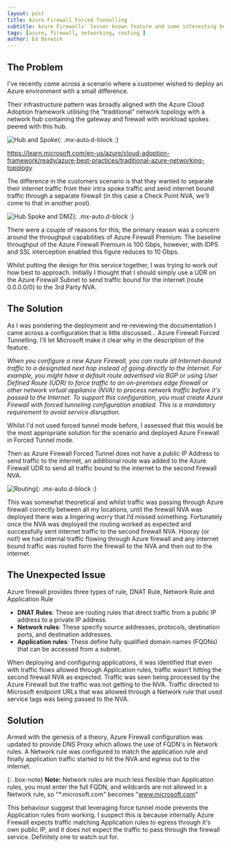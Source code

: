 ```yaml
---
layout: post
title: Azure Firewall Forced Tunnelling
subtitle: Azure Firewalls' lesser known feature and some interesting behaviour.
tags: [azure, firewall, networking, routing ]
author: Ed Berwick
---
```


## The Problem

I've recently come across a scenario where a customer wished to deploy an Azure environment with a small difference.

Their infrastructure pattern was broadly aligned with the Azure Cloud Adoption framework utilising the “traditional” network topology with a network hub containing the gateway and firewall with workload spokes peered with this hub.

![Hub and Spoke](/assets/img/N_S_Traffic_Flow.png){: .mx-auto.d-block :}

 <https://learn.microsoft.com/en-us/azure/cloud-adoption-framework/ready/azure-best-practices/traditional-azure-networking-topology>

The difference in the customers scenario is that they wanted to separate their internet traffic from their intra spoke traffic and send internet bound traffic through a separate firewall (in this case a Check Point NVA, we'll come to that in another post).

![Hub Spoke and DMZ](/assets/img/Internet_Traffic_Flow.png){: .mx-auto.d-block :}

There were a couple of reasons for this, the primary reason was a concern around the throughput capabilities of Azure Firewall Premium. The baseline throughput of the Azure Firewall Premium is 100 Gbps, however, with IDPS and SSL interception enabled this figure reduces to 10 Gbps.

Whilst putting the design for this service together, I was trying to work out how best to approach. Initially I thought that I should simply use a UDR on the Azure Firewall Subnet to send traffic bound for the internet (route 0.0.0.0/0) to the 3rd Party NVA.

## The Solution

As I was pondering the deployment and re-reviewing the documentation I came across a configuration that is little discussed... Azure Firewall Forced Tunnelling. I'll let Microsoft make it clear why in the description of the feature.

_When you configure a new Azure Firewall, you can route all Internet-bound traffic to a designated next hop instead of going directly to the Internet. For example, you might have a default route advertised via BGP or using User Defined Route (UDR) to force traffic to an on-premises edge firewall or other network virtual appliance (NVA) to process network traffic before it's passed to the Internet. To support this configuration, you must create Azure Firewall with forced tunneling configuration enabled. This is a mandatory requirement to avoid service disruption._

Whilst I'd not used forced tunnel mode before, I assessed that this would be the most appropriate solution for the scenario and deployed Azure Firewall in Forced Tunnel mode.

Then  as Azure Firewall Forced Tunnel does not have a public IP Address to send traffic to the internet, an additional route was added to the Azure Firewall UDR to send all traffic bound to the internet to the second firewall NVA.

![Routing](/assets/img/Internet_Routing.png){: .mx-auto.d-block :}

This was somewhat theoretical and whilst traffic was passing through Azure firewall correctly between all my locations, until the firewall NVA was deployed there was a lingering worry that I’d missed something. Fortunately once the NVA was deployed the routing worked as expected and successfully sent internet traffic to the second firewall NVA. Hooray (or not!) we had internal traffic flowing through Azure firewall and any internet bound traffic was routed form the firewall to the NVA and then out to the internet.

## The Unexpected Issue

Azure firewall provides three types of rule, DNAT Rule, Network Rule and Application Rule

- **DNAT Rules**: These are routing rules that direct traffic from a public IP address to a private IP address.
- **Network rules**: These specify source addresses, protocols, destination ports, and destination addresses.
- **Application rules**: These define fully qualified domain names (FQDNs) that can be accessed from a subnet.

When deploying and configuring applications, it was identified that even with traffic flows allowed through Application rules, traffic wasn’t hitting the second firewall NVA as expected. Traffic was seen being processed by the Azure Firewall but the traffic was not getting to the NVA. Traffic directed to Microsoft endpoint URLs that was allowed through a Network rule that used service tags was being passed to the NVA.

## Solution

Armed with the genesis of a theory, Azure Firewall configuration was updated to provide DNS Proxy which allows the use of FQDN's in Network rules. A Network rule was configured to match the application rule and finally application traffic started to hit the NVA and egress out to the internet.

{: .box-note}
**Note:** Network rules are much less flexible than Application rules, you must enter the full FQDN, and wildcards are not allowed in a Network rule, so "*.microsoft.com" becomes "www.microsoft.com"

This behaviour suggest that leveraging force tunnel mode prevents the Application rules from working. I suspect this is because internally Azure Firewall expects traffic matching Application rules to egress through it's own public IP, and it does not expect the traffic to pass through the firewall service. Definitely one to watch out for.
